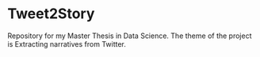 # Tweet2Story
Repository for my Master Thesis in Data Science. The theme of the project is Extracting narratives from Twitter.
